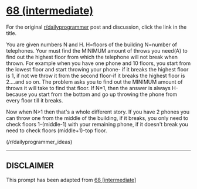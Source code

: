 # [68 (intermediate)](https://www.reddit.com/r/dailyprogrammer/comments/vfyj6/6222012_challenge_68_intermediate/)

For the original [r/dailyprogrammer](https://www.reddit.com/r/dailyprogrammer/) post and discussion, click the link in the title.

You are given numbers N and H. H=floors of the building N=number of telephones. Your must find the MINIMUM amount of throws you need(A) to find out the highest floor from which the telephone will not break when thrown. For example when you have one phone and 10 floors, you start from the lowest floor and start throwing your phone- if it breaks the highest floor is 1, if not we throw it from the second floor-if it breaks the highest floor is 2....and so on. The problem asks you to find out the MINIMUM amount of throws it will take to find that floor. If N=1, then the answer is always H-because you start from the bottom and go up throwing the phone from every floor till it breaks.

Now when N>1 then that's a whole different story. If you have 2 phones you can throw one from the middle of the building, if it breaks, you only need to check floors 1-(middle-1) with your remaining phone, if it doesn't break you need to check floors (middle+1)-top floor.

(/r/dailyprogrammer_ideas)

----
## **DISCLAIMER**
This prompt has been adapted from [68 [intermediate]](https://www.reddit.com/r/dailyprogrammer/comments/vfyj6/6222012_challenge_68_intermediate/
)
